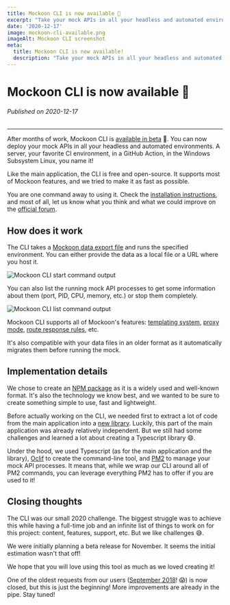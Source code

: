 ```yaml
---
title: Mockoon CLI is now available 🥳
excerpt: "Take your mock APIs in all your headless and automated environments with the new CLI: servers, CI, GitHub Action, WSL, etc."
date: '2020-12-17'
image: mockoon-cli-available.png
imageAlt: Mockoon CLI screenshot
meta:
  title: Mockoon CLI is now available!
  description: "Take your mock APIs in all your headless and automated environments with the new CLI: servers, CI, GitHub Action, WSL, etc."
---
```


# Mockoon CLI is now available 🥳

###### Published on 2020-12-17

___ 

After months of work, Mockoon CLI is [available in beta](https://github.com/mockoon/cli) 🚀. You can now deploy your mock APIs in all your headless and automated environments. A server, your favorite CI environment, in a GitHub Action, in the Windows Subsystem Linux, you name it! 

Like the main application, the CLI is free and open-source. It supports most of Mockoon features, and we tried to make it as fast as possible. 

You are one command away to using it. Check the [installation instructions](https://github.com/mockoon/cli#installation), and most of all, let us know what you think and what we could improve on the [official forum](https://github.com/mockoon/cli/discussions).

## How does it work 

The CLI takes a [Mockoon data export file](docs:import-export-data) and runs the specified environment. You can either provide the data as a local file or a URL where you host it. 

![Mockoon CLI start command output](/images/blog/cli-mockoon-start.png)

You can also list the running mock API processes to get some information about them (port, PID, CPU, memory, etc.) or stop them completely.

![Mockoon CLI list command output](/images/blog/cli-mockoon-list.png)

Mockoon CLI supports all of Mockoon's features: [templating system](https://mockoon.com/docs/latest/templating/overview/), [proxy mode](https://mockoon.com/docs/latest/proxy-mode/), [route response rules](https://mockoon.com/docs/latest/route-responses/dynamic-rules/), etc.

It's also compatible with your data files in an older format as it automatically migrates them before running the mock.

## Implementation details

We chose to create an [NPM package](https://www.npmjs.com/package/@mockoon/cli) as it is a widely used and well-known format. It's also the technology we know best, and we wanted to be sure to create something simple to use, fast and lightweight. 

Before actually working on the CLI, we needed first to extract a lot of code from the main application into a [new library](https://github.com/mockoon/commons). Luckily, this part of the main application was already relatively independent. But we still had some challenges and learned a lot about creating a Typescript library 😄.

Under the hood, we used Typescript (as for the main application and the library), [Oclif](https://oclif.io/) to create the command-line tool, and [PM2](https://pm2.keymetrics.io/docs/usage/pm2-api/) to manage your mock API processes. 
It means that, while we wrap our CLI around all of PM2 commands, you can leverage everything PM2 has to offer if you are used to it!

## Closing thoughts 

The CLI was our small 2020 challenge. The biggest struggle was to achieve this while having a full-time job and an infinite list of things to work on for this project: content, features, support, etc. But we like challenges 😅.

We were initially planning a beta release for November. It seems the initial estimation wasn't that off!

We hope that you will love using this tool as much as we loved creating it!

One of the oldest requests from our users ([September 2018](https://github.com/mockoon/cli/issues/1)! 😱) is now closed, but this is just the beginning! More improvements are already in the pipe. Stay tuned!


